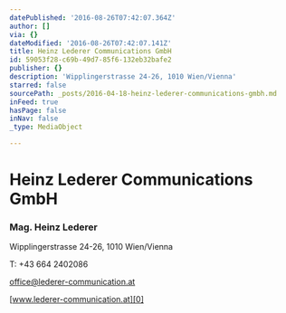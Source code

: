 ```yaml
---
datePublished: '2016-08-26T07:42:07.364Z'
author: []
via: {}
dateModified: '2016-08-26T07:42:07.141Z'
title: Heinz Lederer Communications GmbH
id: 59053f28-c69b-49d7-85f6-132eb32bafe2
publisher: {}
description: 'Wipplingerstrasse 24-26, 1010 Wien/Vienna'
starred: false
sourcePath: _posts/2016-04-18-heinz-lederer-communications-gmbh.md
inFeed: true
hasPage: false
inNav: false
_type: MediaObject

---
```

# Heinz Lederer Communications GmbH

### Mag. Heinz Lederer

Wipplingerstrasse 24-26, 1010 Wien/Vienna

T: +43 664 2402086

office@lederer-communication.at

[www.lederer-communication.at][0]

[0]: http://www.lederer-communication.at/